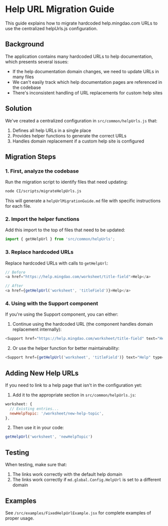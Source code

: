# Help URL Migration Guide

This guide explains how to migrate hardcoded help.mingdao.com URLs to use the centralized helpUrls.js configuration.

## Background

The application contains many hardcoded URLs to help documentation, which presents several issues:
- If the help documentation domain changes, we need to update URLs in many files
- We can't easily track which help documentation pages are referenced in the codebase
- There's inconsistent handling of URL replacements for custom help sites

## Solution

We've created a centralized configuration in `src/common/helpUrls.js` that:
1. Defines all help URLs in a single place
2. Provides helper functions to generate the correct URLs
3. Handles domain replacement if a custom help site is configured

## Migration Steps

### 1. First, analyze the codebase

Run the migration script to identify files that need updating:

```bash
node CI/scripts/migrateHelpUrls.js
```

This will generate a `helpUrlMigrationGuide.md` file with specific instructions for each file.

### 2. Import the helper functions

Add this import to the top of files that need to be updated:

```javascript
import { getHelpUrl } from 'src/common/helpUrls';
```

### 3. Replace hardcoded URLs

Replace hardcoded URLs with calls to `getHelpUrl`:

```javascript
// Before
<a href="https://help.mingdao.com/worksheet/title-field">Help</a>

// After
<a href={getHelpUrl('worksheet', 'titleField')}>Help</a>
```

### 4. Using with the Support component

If you're using the Support component, you can either:

1. Continue using the hardcoded URL (the component handles domain replacement internally):
```javascript
<Support href="https://help.mingdao.com/worksheet/title-field" text="Help" type={3} />
```

2. Or use the helper function for better maintainability:
```javascript
<Support href={getHelpUrl('worksheet', 'titleField')} text="Help" type={3} />
```

## Adding New Help URLs

If you need to link to a help page that isn't in the configuration yet:

1. Add it to the appropriate section in `src/common/helpUrls.js`:
```javascript
worksheet: {
  // Existing entries...
  newHelpTopic: '/worksheet/new-help-topic',
},
```

2. Then use it in your code:
```javascript
getHelpUrl('worksheet', 'newHelpTopic')
```

## Testing

When testing, make sure that:
1. The links work correctly with the default help domain
2. The links work correctly if `md.global.Config.HelpUrl` is set to a different domain

## Examples

See `/src/examples/FixedHelpUrlExample.jsx` for complete examples of proper usage.